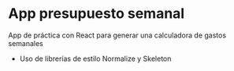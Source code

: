 # App presupuesto semanal

App de práctica con React para generar una calculadora de gastos semanales

- Uso de librerías de estilo Normalize y Skeleton

